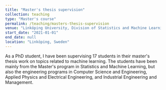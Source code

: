 ```yaml
---
title: "Master's thesis supervision"
collection: teaching
type: "Master's course"
permalink: /teaching/masters-thesis-supervision
venue: "Linköping University, Division of Statistics and Machine Learning"
start_date: "2021-01-01"
end_date: null
location: "Linköping, Sweden"
---
```

As a PhD student, I have been supervising 17 students in their master's thesis work on topics related to machine learning. The students have been mainly from the Master's program in Statistics and Machine Learning, but also the engineering programs in Computer Science and Engineering, Applied Physics and Electrical Engineering, and Industrial Engineering and Management.
